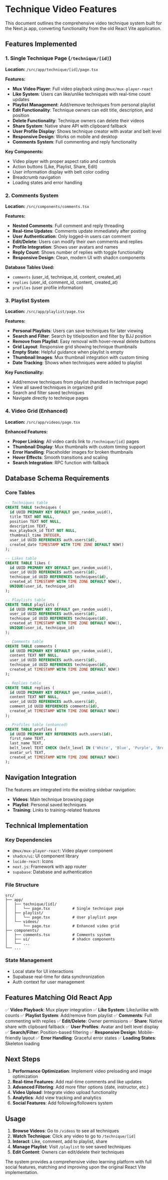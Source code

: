 # Technique Video Features

This document outlines the comprehensive video technique system built for the Next.js app, converting functionality from the old React Vite application.

## Features Implemented

### 1. Single Technique Page (`/technique/[id]`)

**Location:** `/src/app/technique/[id]/page.tsx`

**Features:**

- **Mux Video Player**: Full video playback using `@mux/mux-player-react`
- **Like System**: Users can like/unlike techniques with real-time count updates
- **Playlist Management**: Add/remove techniques from personal playlist
- **Edit Functionality**: Technique owners can edit title, description, and position
- **Delete Functionality**: Technique owners can delete their videos
- **Share System**: Native share API with clipboard fallback
- **User Profile Display**: Shows technique creator with avatar and belt level
- **Responsive Design**: Works on mobile and desktop
- **Comments System**: Full commenting and reply functionality

**Key Components:**

- Video player with proper aspect ratio and controls
- Action buttons (Like, Playlist, Share, Edit)
- User information display with belt color coding
- Breadcrumb navigation
- Loading states and error handling

### 2. Comments System

**Location:** `/src/components/comments.tsx`

**Features:**

- **Nested Comments**: Full comment and reply threading
- **Real-time Updates**: Comments update immediately after posting
- **User Authentication**: Only logged-in users can comment
- **Edit/Delete**: Users can modify their own comments and replies
- **Profile Integration**: Shows user avatars and names
- **Reply Count**: Shows number of replies with toggle functionality
- **Responsive Design**: Clean, modern UI with shadcn components

**Database Tables Used:**

- `comments` (user_id, technique_id, content, created_at)
- `replies` (user_id, comment_id, content, created_at)
- `profiles` (user profile information)

### 3. Playlist System

**Location:** `/src/app/playlist/page.tsx`

**Features:**

- **Personal Playlists**: Users can save techniques for later viewing
- **Search and Filter**: Search by title/position and filter by BJJ position
- **Remove from Playlist**: Easy removal with hover-reveal delete buttons
- **Grid Layout**: Responsive grid showing technique thumbnails
- **Empty State**: Helpful guidance when playlist is empty
- **Thumbnail Images**: Mux thumbnail integration with custom timing
- **Date Tracking**: Shows when techniques were added to playlist

**Key Functionality:**

- Add/remove techniques from playlist (handled in technique page)
- View all saved techniques in organized grid
- Search and filter saved techniques
- Navigate directly to technique pages

### 4. Video Grid (Enhanced)

**Location:** `/src/app/videos/page.tsx`

**Enhanced Features:**

- **Proper Linking**: All video cards link to `/technique/[id]` pages
- **Thumbnail Display**: Mux thumbnails with custom timing support
- **Error Handling**: Placeholder images for broken thumbnails
- **Hover Effects**: Smooth transitions and scaling
- **Search Integration**: RPC function with fallback

## Database Schema Requirements

### Core Tables

```sql
-- Techniques table
CREATE TABLE techniques (
  id UUID PRIMARY KEY DEFAULT gen_random_uuid(),
  title TEXT NOT NULL,
  position TEXT NOT NULL,
  description TEXT,
  mux_playback_id TEXT NOT NULL,
  thumbnail_time INTEGER,
  user_id UUID REFERENCES auth.users(id),
  created_date TIMESTAMP WITH TIME ZONE DEFAULT NOW()
);

-- Likes table
CREATE TABLE likes (
  id UUID PRIMARY KEY DEFAULT gen_random_uuid(),
  user_id UUID REFERENCES auth.users(id),
  technique_id UUID REFERENCES techniques(id),
  created_at TIMESTAMP WITH TIME ZONE DEFAULT NOW(),
  UNIQUE(user_id, technique_id)
);

-- Playlists table
CREATE TABLE playlists (
  id UUID PRIMARY KEY DEFAULT gen_random_uuid(),
  user_id UUID REFERENCES auth.users(id),
  technique_id UUID REFERENCES techniques(id),
  created_at TIMESTAMP WITH TIME ZONE DEFAULT NOW(),
  UNIQUE(user_id, technique_id)
);

-- Comments table
CREATE TABLE comments (
  id UUID PRIMARY KEY DEFAULT gen_random_uuid(),
  content TEXT NOT NULL,
  user_id UUID REFERENCES auth.users(id),
  technique_id UUID REFERENCES techniques(id),
  created_at TIMESTAMP WITH TIME ZONE DEFAULT NOW()
);

-- Replies table
CREATE TABLE replies (
  id UUID PRIMARY KEY DEFAULT gen_random_uuid(),
  content TEXT NOT NULL,
  user_id UUID REFERENCES auth.users(id),
  comment_id UUID REFERENCES comments(id),
  created_at TIMESTAMP WITH TIME ZONE DEFAULT NOW()
);

-- Profiles table (enhanced)
CREATE TABLE profiles (
  id UUID PRIMARY KEY REFERENCES auth.users(id),
  first_name TEXT,
  last_name TEXT,
  belt_level TEXT CHECK (belt_level IN ('White', 'Blue', 'Purple', 'Brown', 'Black')),
  avatar_url TEXT,
  created_at TIMESTAMP WITH TIME ZONE DEFAULT NOW()
);
```

## Navigation Integration

The features are integrated into the existing sidebar navigation:

- **Videos**: Main technique browsing page
- **Playlist**: Personal saved techniques
- **Training**: Links to training-related features

## Technical Implementation

### Key Dependencies

- `@mux/mux-player-react`: Video player component
- `shadcn/ui`: UI component library
- `lucide-react`: Icons
- `next.js`: Framework with app router
- `supabase`: Database and authentication

### File Structure

```
src/
├── app/
│   ├── technique/[id]/
│   │   └── page.tsx          # Single technique page
│   ├── playlist/
│   │   └── page.tsx          # User playlist page
│   └── videos/
│       └── page.tsx          # Enhanced video grid
├── components/
│   ├── comments.tsx          # Comments system
│   ├── ui/                   # shadcn components
│   └── ...
└── ...
```

### State Management

- Local state for UI interactions
- Supabase real-time for data synchronization
- Auth context for user management

## Features Matching Old React App

✅ **Video Playback**: Mux player integration
✅ **Like System**: Like/unlike with counts
✅ **Playlist System**: Add/remove from playlist
✅ **Comments**: Full commenting with replies
✅ **Edit/Delete**: Owner permissions
✅ **Share**: Native share with clipboard fallback
✅ **User Profiles**: Avatar and belt level display
✅ **Search/Filter**: Position-based filtering
✅ **Responsive Design**: Mobile-friendly layout
✅ **Error Handling**: Graceful error states
✅ **Loading States**: Skeleton loading

## Next Steps

1. **Performance Optimization**: Implement video preloading and image optimization
2. **Real-time Features**: Add real-time comments and like updates
3. **Advanced Filtering**: Add more filter options (date, instructor, etc.)
4. **Video Upload**: Integrate video upload functionality
5. **Analytics**: Add view tracking and analytics
6. **Social Features**: Add following/followers system

## Usage

1. **Browse Videos**: Go to `/videos` to see all techniques
2. **Watch Technique**: Click any video to go to `/technique/[id]`
3. **Interact**: Like, comment, add to playlist, share
4. **Manage Playlist**: Visit `/playlist` to see saved techniques
5. **Edit Content**: Owners can edit/delete their techniques

The system provides a comprehensive video learning platform with full social features, matching and improving upon the original React Vite implementation.
